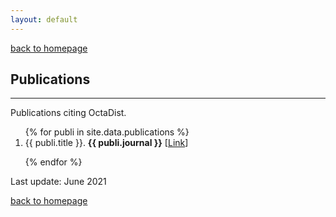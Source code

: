 ```yaml
---
layout: default
---
```

[back to homepage](./)

## Publications
***

Publications citing OctaDist.

<ol>
{% for publi in site.data.publications %}

<li> {{ publi.title }}. <b>{{ publi.journal }}</b> [<a href="{{ publi.link }}">Link</a>] </li>

{% endfor %}
</ol>

Last update: June 2021

[back to homepage](./)
